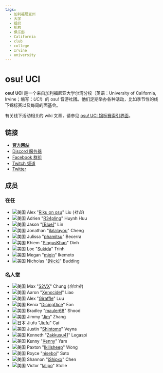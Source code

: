 ```yaml
---
tags:
  - 加利福尼亚州
  - 大学
  - 组织
  - 机构
  - 俱乐部
  - California
  - club
  - college
  - Irvine
  - university
---
```


# osu! UCI

**osu! UCI** 是一个来自加利福尼亚大学尔湾分校（英语：University of California, Irvine；缩写：*UCI*）的 osu! 音游社团。他们定期举办各种活动，比如季节性的线下锦标赛以及每周的面基会。

有关线下活动相关的 wiki 文章，请参见 [osu! UCI 锦标赛索引界面](/wiki/Tournaments/osu!_UCI)。

## 链接

- **[官方网站](http://www.osuuci.com)**
- [Discord 服务器](https://discord.gg/qbZddFV)
- [Facebook 群组](https://www.facebook.com/groups/osuuci/)
- [Twitch 频道](https://www.twitch.tv/osuuci)
- [Twitter](https://twitter.com/osuUCI)

## 成员

### 在任

- ![][flag_US] Alex "[Riku on osu](https://osu.ppy.sh/users/3071659)" Liu (*社长*)
- ![][flag_US] Adrien "[R34pling](https://osu.ppy.sh/users/7662172)" Huynh Huu
- ![][flag_US] Jason "[[Blue]](https://osu.ppy.sh/users/13192092)" Lin
- ![][flag_US] Jonathan "[ilalalayou](https://osu.ppy.sh/users/3144766)" Cheng
- ![][flag_US] Julissa "[phamitsu](https://osu.ppy.sh/users/13045418)" Becerra
- ![][flag_US] Khiem "[PingusKhan](https://osu.ppy.sh/users/9648050)" Dinh
- ![][flag_US] Loc "[Sukida](https://osu.ppy.sh/users/4097867)" Trinh
- ![][flag_US] Megan "[migin](https://osu.ppy.sh/users/11118735)" Ikemoto
- ![][flag_US] Nicholas "[[Nick]](https://osu.ppy.sh/users/9726582)" Budding

### 名人堂

- ![][flag_US] Max "[S2VX](https://osu.ppy.sh/users/1472763)" Chung (*创立者*)
- ![][flag_US] Aaron "[Xenocidel](https://osu.ppy.sh/users/2913126)" Liao
- ![][flag_US] Alex "[Giraffle](https://osu.ppy.sh/users/5344769)" Luu
- ![][flag_US] Benia "[DicingDice](https://osu.ppy.sh/users/9646200)" Ean
- ![][flag_US] Bradley "[mauler68](https://osu.ppy.sh/users/4387850)" Shood
- ![][flag_US] Jimmy "[Jim](https://osu.ppy.sh/users/2893182)" Zhang
- ![][flag_JP] Jiufu "[Jiufu](https://osu.ppy.sh/users/6342891)" Cai
- ![][flag_US] Justin "[Shintomo](https://osu.ppy.sh/users/3148807)" Veyna
- ![][flag_US] Kenneth "[Zakkusu41](https://osu.ppy.sh/users/4636760)" Legaspi
- ![][flag_US] Kenny "[Kenny](https://osu.ppy.sh/users/1225459)" Yam
- ![][flag_US] Paxton "[Ikillsheep](https://osu.ppy.sh/users/5105173)" Wong
- ![][flag_US] Royce "[niseboi](https://osu.ppy.sh/users/2747929)" Sato
- ![][flag_US] Shannon "[iShipxx](https://osu.ppy.sh/users/7546335)" Chen
- ![][flag_US] Victor "[lalipo](https://osu.ppy.sh/users/2584801)" Stolle

[flag_JP]: /wiki/shared/flag/JP.gif "日本"
[flag_US]: /wiki/shared/flag/US.gif "美国"
